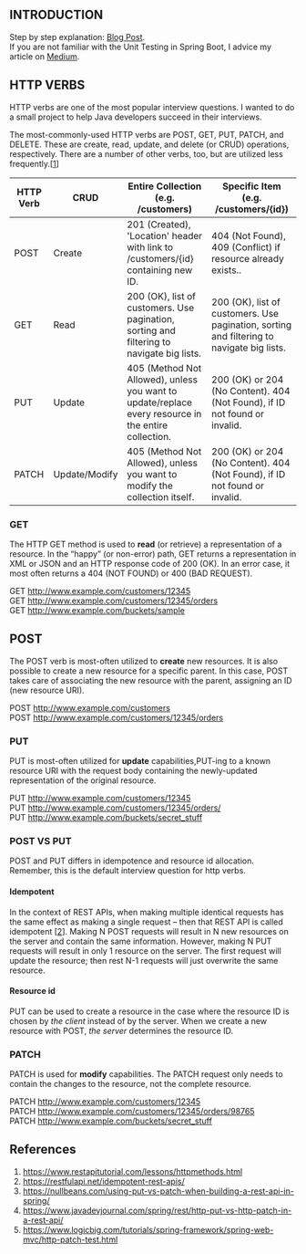 ## INTRODUCTION  

Step by step explanation: [Blog Post](https://suleymanyildirim.org/java/testing-http-methods-using-mockito-framework).  
If you are not familiar with the Unit Testing in Spring Boot, I advice my article on [Medium](https://medium.com/@fitsoftwareengineer/test-driven-development-in-spring-boot-using-pyramid-approach-beebdfb8beb0).  

## HTTP VERBS

HTTP verbs are one of the most popular interview questions. I wanted to do a small project to help Java developers succeed in their interviews.  

The most-commonly-used HTTP verbs are POST, GET, PUT, PATCH, and DELETE. These are create, read, update, and delete (or CRUD) operations, respectively. There are a number of other verbs, too, but are utilized less frequently.[[1]]

| HTTP Verb | CRUD | Entire Collection (e.g. /customers) | Specific Item (e.g. /customers/{id}) |
| --- | --- | --- | --- |
| POST	| Create        | 201 (Created), 'Location' header with link to /customers/{id} containing new ID.                     | 404 (Not Found), 409 (Conflict) if resource already exists.. |
| GET   | Read          | 200 (OK), list of customers. Use pagination, sorting and filtering to navigate big lists.            | 200 (OK), list of customers. Use pagination, sorting and filtering to navigate big lists. |
| PUT   | Update        | 405 (Method Not Allowed), unless you want to update/replace every resource in the entire collection. | 200 (OK) or 204 (No Content). 404 (Not Found), if ID not found or invalid. |
| PATCH | Update/Modify | 405 (Method Not Allowed), unless you want to modify the collection itself.                           | 200 (OK) or 204 (No Content). 404 (Not Found), if ID not found or invalid. |

### GET
The HTTP GET method is used to **read** (or retrieve) a representation of a resource. In the “happy” (or non-error) path, GET returns a representation in XML or JSON and an HTTP response code of 200 (OK). In an error case, it most often returns a 404 (NOT FOUND) or 400 (BAD REQUEST).

GET http://www.example.com/customers/12345  
GET http://www.example.com/customers/12345/orders  
GET http://www.example.com/buckets/sample  


## POST
The POST verb is most-often utilized to **create** new resources. It is also possible to create a new resource for a specific parent. In this case, POST takes care of associating the new resource with the parent, assigning an ID (new resource URI).

POST http://www.example.com/customers  
POST http://www.example.com/customers/12345/orders


### PUT
PUT is most-often utilized for **update** capabilities,PUT-ing to a known resource URI with the request body containing the newly-updated representation of the original resource.

PUT http://www.example.com/customers/12345  
PUT http://www.example.com/customers/12345/orders/  
PUT http://www.example.com/buckets/secret_stuff  

### POST VS PUT
POST and PUT differs in idempotence and resource id allocation. Remember, this is the default interview question for http verbs.  

#### Idempotent
In the context of REST APIs, when making multiple identical requests has the same effect as making a single request – then that REST API is called idempotent [[2]]. 
Making N POST requests will result in N new resources on the server and contain the same information. 
However, making N PUT requests will result in only 1 resource on the server. The first request will update the resource; then rest N-1 requests will just overwrite the same resource.

#### Resource id
PUT can be used to create a resource in the case where the resource ID is chosen by *the client* instead of by the server. 
When we create a new resource with POST, *the server* determines the resource ID.

### PATCH 
PATCH is used for **modify** capabilities. The PATCH request only needs to contain the changes to the resource, not the complete resource.

PATCH http://www.example.com/customers/12345  
PATCH http://www.example.com/customers/12345/orders/98765  
PATCH http://www.example.com/buckets/secret_stuff  

## References

1. https://www.restapitutorial.com/lessons/httpmethods.html
2. https://restfulapi.net/idempotent-rest-apis/
3. https://nullbeans.com/using-put-vs-patch-when-building-a-rest-api-in-spring/
4. https://www.javadevjournal.com/spring/rest/http-put-vs-http-patch-in-a-rest-api/
5. https://www.logicbig.com/tutorials/spring-framework/spring-web-mvc/http-patch-test.html

[1]:https://www.restapitutorial.com/lessons/httpmethods.html
[2]:https://restfulapi.net/idempotent-rest-apis/
[3]:https://nullbeans.com/using-put-vs-patch-when-building-a-rest-api-in-spring/
[4]:https://www.javadevjournal.com/spring/rest/http-put-vs-http-patch-in-a-rest-api/
[5]:https://www.logicbig.com/tutorials/spring-framework/spring-web-mvc/http-patch-test.html
